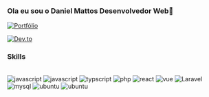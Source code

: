 ### Ola eu sou o Daniel Mattos Desenvolvedor Web👋

[![Portfólio](https://img.shields.io/badge/website-000000?style=for-the-badge&logo=About.me&logoColor=white)](https://dmattosdev.000webhostapp.com/#about)

[![Dev.to](https://github-readme-stats.vercel.app/api/pin/?username=danielmattos91)](https://github.com/danielmattos91)



### Skills
<div style="display: inline_block"><br/>
  <img alt="javascript" src="https://img.shields.io/badge/JavaScript-F7DF1E?style=for-the-badge&logo=javascript&logoColor=black" />
  <img alt="javascript" src="https://img.shields.io/badge/Node.js-43853D?style=for-the-badge&logo=node.js&logoColor=white" />
  <img alt="typscript" src="https://img.shields.io/badge/TypeScript-007ACC?style=for-the-badge&logo=typescript&logoColor=white" />
  <img alt="php" src="https://img.shields.io/badge/PHP-777BB4?style=for-the-badge&logo=php&logoColor=white" />
  <img alt="react" src="https://img.shields.io/badge/React-20232A?style=for-the-badge&logo=react&logoColor=61DAFB" />
  <img alt="vue" src="https://img.shields.io/badge/Vue.js-35495E?style=for-the-badge&logo=vue.js&logoColor=4FC08D" />
  <img alt="Laravel" src="https://img.shields.io/badge/Laravel-FF2D20?style=for-the-badge&logo=laravel&logoColor=white" />
  <img alt="mysql" src="https://img.shields.io/badge/MySQL-00000F?style=for-the-badge&logo=mysql&logoColor=white" />
  <img alt="ubuntu" src="https://img.shields.io/badge/Ubuntu-E95420?style=for-the-badge&logo=ubuntu&logoColor=white" />
  <img alt="ubuntu" src="https://img.shields.io/badge/Windows-0078D6?style=for-the-badge&logo=windows&logoColor=white" />
</div>  

